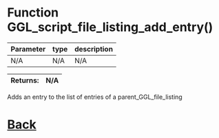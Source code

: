 # Function GGL_script_file_listing_add_entry()

| Parameter   |  type   |              description                   |
|--           |       --|--                                          |
|   N/A      | N/A  |           N/A                 |

| Returns:  | N/A |
|--         |                             --|

Adds an entry to the list of entries of a parent_GGL_file_listing

# [Back](https://github.com/Ced30/GML-GUI-Library-GGL-Documentation/blob/main/API/GGL_Functions.md)
